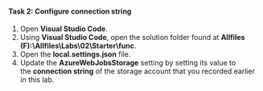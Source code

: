 #### Task 2: Configure connection string

1. Open **Visual Studio Code**.
1. Using **Visual Studio Code**, open the solution folder found at **Allfiles (F):\\Allfiles\\Labs\\02\\Starter\\func**.
1. Open the **local.settings.json** file.
1. Update the **AzureWebJobsStorage** setting by setting its value to the **connection string** of the storage account that you recorded earlier in this lab.